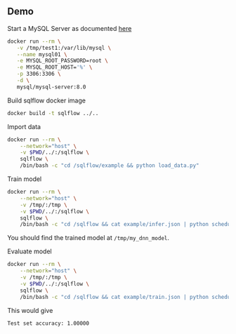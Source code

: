 ## Demo

Start a MySQL Server as documented [here](https://github.com/wangkuiyi/sqlflow/blob/develop/doc/mysql-setup.md)

```bash
docker run --rm \
   -v /tmp/test1:/var/lib/mysql \
   --name mysql01 \
   -e MYSQL_ROOT_PASSWORD=root \
   -e MYSQL_ROOT_HOST='%' \
   -p 3306:3306 \
   -d \
   mysql/mysql-server:8.0
```

Build sqlflow docker image

```bash
docker build -t sqlflow ../..
```

Import data
```bash
docker run --rm \
    --network="host" \
    -v $PWD/../:/sqlflow \
    sqlflow \
    /bin/bash -c "cd /sqlflow/example && python load_data.py"
```

Train model
```bash
docker run --rm \
    --network="host" \
    -v /tmp/:/tmp \
    -v $PWD/../:/sqlflow \
    sqlflow \
    /bin/bash -c "cd /sqlflow && cat example/infer.json | python scheduler.py"
```

You should find the trained model at `/tmp/my_dnn_model`.

Evaluate model
```bash
docker run --rm \
    --network="host" \
    -v /tmp/:/tmp \
    -v $PWD/../:/sqlflow \
    sqlflow \
    /bin/bash -c "cd /sqlflow && cat example/train.json | python scheduler.py"
```

This would give

```text
Test set accuracy: 1.00000
```
